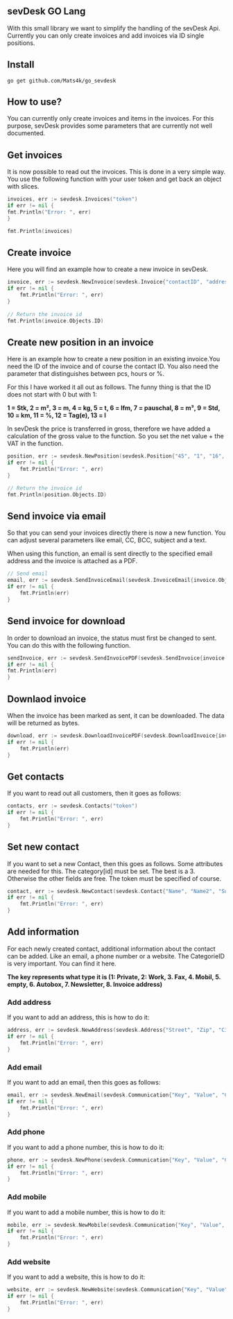 ## sevDesk GO Lang
With this small library we want to simplify the handling of the sevDesk Api. Currently you can only create invoices and add invoices via ID single positions.

## Install

```console
go get github.com/Mats4k/go_sevdesk
```

## How to use?
You can currently only create invoices and items in the invoices. For this purpose, sevDesk provides some parameters that are currently not well documented.

## Get invoices
It is now possible to read out the invoices. This is done in a very simple way. You use the following function with your user token and get back an object with slices.

```go
invoices, err := sevdesk.Invoices("token")
if err != nil {
fmt.Println("Error: ", err)
}

fmt.Println(invoices)
```

## Create invoice
Here you will find an example how to create a new invoice in sevDesk.

```go
invoice, err := sevdesk.NewInvoice(sevdesk.Invoice{"contactID", "address", "invoiceDate", "status", "invoiceType", "contactPerson", "subject", "headText", "footText", "token"})
if err != nil {
    fmt.Println("Error: ", err)
}
	
// Return the invoice id
fmt.Println(invoice.Objects.ID)
```

## Create new position in an invoice
Here is an example how to create a new position in an existing invoice.You need the ID of the invoice and of course the contact ID. You also need the parameter that distinguishes between pcs, hours or %.

For this I have worked it all out as follows. The funny thing is that the ID does not start with 0 but with 1:

**1 = Stk, 2 = m², 3 = m, 4 = kg, 5 = t, 6 = lfm, 7 = pauschal, 8 = m³, 9 = Std, 10 = km, 11 = %, 12 = Tag(e), 13 = l**

In sevDesk the price is transferred in gross, therefore we have added a calculation of the gross value to the function. So you set the net value + the VAT in the function.

```go
position, err := sevdesk.NewPosition(sevdesk.Position{"45", "1", "16", "Backups", "Backups of all Websites", "9", "invoiceID", "token"})
if err != nil {
    fmt.Println("Error: ", err)
}

// Return the invoice id
fmt.Println(position.Objects.ID)
```

## Send invoice via email
So that you can send your invoices directly there is now a new function. You can adjust several parameters like email, CC, BCC, subject and a text.

When using this function, an email is sent directly to the specified email address and the invoice is attached as a PDF.

```go
// Send email
email, err := sevdesk.SendInvoiceEmail(sevdesk.InvoiceEmail{invoice.Objects.ID, "email", "subject", "text", "cc", "bcc", "token"})
if err != nil {
    fmt.Println(err)
}
```

## Send invoice for download
In order to download an invoice, the status must first be changed to sent. You can do this with the following function.

```go
sendInvoice, err := sevdesk.SendInvoicePDF(sevdesk.SendInvoice{invoice.Objects.ID, "VPDF", "false", "token"})
if err != nil {
fmt.Println(err)
}
```

## Downlaod invoice
When the invoice has been marked as sent, it can be downloaded. The data will be returned as bytes.

```go
download, err := sevdesk.DownloadInvoicePDF(sevdesk.DownloadInvoice{invoice.Objects.ID, "true", "true", "token"})
if err != nil {
    fmt.Println(err)
}
```

## Get contacts

If you want to read out all customers, then it goes as follows:

```go
contacts, err := sevdesk.Contacts("token")
if err != nil {
	fmt.Println("Error: ", err)
}
```

## Set new contact

If you want to set a new Contact, then this goes as follows. Some attributes are needed for this. The category[id] must be set. The best is a 3. Otherwise the other fields are free. The token must be specified of course.

```go
contact, err := sevdesk.NewContact(sevdesk.Contact{"Name", "Name2", "Surname", "Familyname", "Vat number", "Tax number", "Bank account", "Bank number", "CategoryID", "token"})
if err != nil {
	fmt.Println("Error: ", err)
}
```

## Add information

For each newly created contact, additional information about the contact can be added. Like an email, a phone number or a website. The CategorieID is very important. You can find it here.

**The key represents what type it is (1: Private, 2: Work, 3. Fax, 4. Mobil, 5. empty, 6. Autobox, 7. Newsletter, 8. Invoice address)**

### Add address

If you want to add an address, this is how to do it:

```go
address, err := sevdesk.NewAddress(sevdesk.Address{"Street", "Zip", "City", "ContactID", "Token"})
if err != nil {
	fmt.Println("Error: ", err)
}
```
 
### Add email

If you want to add an email, then this goes as follows:

```go
email, err := sevdesk.NewEmail(sevdesk.Communication{"Key", "Value", "ContactID", "Token"})
if err != nil {
    fmt.Println("Error: ", err)
}
```

### Add phone

If you want to add a phone number, this is how to do it:

```go
phone, err := sevdesk.NewPhone(sevdesk.Communication{"Key", "Value", "ContactID", "Token"})
if err != nil {
    fmt.Println("Error: ", err)
}
```

### Add mobile

If you want to add a mobile number, this is how to do it:

```go
mobile, err := sevdesk.NewMobile(sevdesk.Communication{"Key", "Value", "ContactID", "Token"})
if err != nil {
    fmt.Println("Error: ", err)
}
```

### Add website

If you want to add a website, this is how to do it:

```go
website, err := sevdesk.NewWebsite(sevdesk.Communication{"Key", "Value", "ContactID", "Token"})
if err != nil {
    fmt.Println("Error: ", err)
}
```
